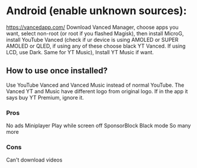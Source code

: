 # Android (enable unknown sources): 
https://vancedapp.com/
Download Vanced Manager, choose apps you want, select non-root (or root if you flashed Magisk), then install MicroG, install YouTube Vanced (check if ur device is using AMOLED or SUPER AMOLED or QLED, if using any of these choose black YT Vanced. If using LCD, use Dark. Same for YT Music), Install YT Music if want. 
## How to use once installed?
Use YouTube Vanced and Vanced Music instead of normal YouTube. The Vanced YT and Music have different logo from original logo. If in the app it says buy YT Premium, ignore it.
### Pros
No ads
Miniplayer
Play while screen off
SponsorBlock
Black mode
So many more
### Cons
Can't download videos
